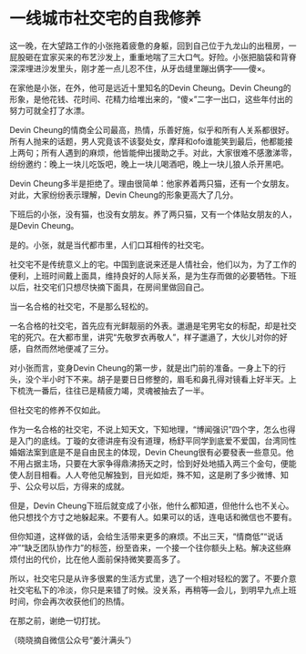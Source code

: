 # 一线城市社交宅的自我修养

这一晚，在大望路工作的小张拖着疲惫的身躯，回到自己位于九龙山的出租房，一屁股砸在宜家买来的布艺沙发上，重重地喘了三大口气。好险。小张把脑袋和背脊深深埋进沙发里头，刚才差一点儿忍不住，从牙齿缝里蹦出俩字——傻×。 

在家他是小张，在外，他可是远近十里知名的Devin Cheung。Devin Cheung的形象，是他花钱、花时间、花精力给堆出来的，“傻×”二字一出口，这些年付出的努力可就全打了水漂。 

Devin Cheung的情商全公司最高，热情，乐善好施，似乎和所有人关系都很好。所有人抛来的话题，男人究竟该不该娶处女，摩拜和ofo谁能笑到最后，他都能接上两句；所有人遇到的麻烦，他皆能伸出援助之手。对此，大家很难不感激涕零，纷纷邀约：晚上一块儿吃饭吧，晚上一块儿喝酒吧，晚上一块儿狼人杀开黑吧。 

Devin Cheung多半是拒绝了。理由很简单：他家养着两只猫，还有一个女朋友。对此，大家纷纷表示理解，Devin Cheung的形象更高大了几分。 

下班后的小张，没有猫，也没有女朋友。养了两只猫，又有一个体贴女朋友的人，是Devin Cheung。 

是的。小张，就是当代都市里，人们口耳相传的社交宅。 

社交宅不是传统意义上的宅。中国到底说来还是人情社会，他们以为，为了工作的便利，上班时间戴上面具，维持良好的人际关系，是为生存而做的必要牺牲。下班以后，社交宅们只想尽快摘下面具，在房间里做回自己。 

当一名合格的社交宅，不是那么轻松的。 

一名合格的社交宅，首先应有光鲜靓丽的外表。邋遢是宅男宅女的标配，却是社交宅的死穴。在大都市里，讲究“先敬罗衣再敬人”，样子邋遢了，大伙儿对你的好感，自然而然地便减了三分。 

对小张而言，变身Devin Cheung的第一步，就是出门前的准备。一身上下的行头，没个半小时下不来。胡子是要日日修整的，眉毛和鼻孔得对镜看上好半天。上下梳洗一番后，往往已是精疲力竭，灵魂被抽去了一半。 

但社交宅的修养不仅如此。 

作为一名合格的社交宅，不说上知天文，下知地理，“博闻强识”四个字，怎么也得是入门的底线。丁璇的女德讲座有没有道理，杨舒平同学到底爱不爱国，台湾同性婚姻法案到底是不是自由民主的体现，Devin Cheung很有必要發表一些意见。他不用占据主场，只要在大家争得鼎沸扬天之时，恰到好处地插入两三个金句，便能使人刮目相看。人人夸他见解独到，目光如炬，殊不知，这是刷了多少微博、知乎、公众号以后，方得来的成就。 

但是，Devin Cheung下班后就变成了小张，他什么都知道，但他什么也不关心。他只想找个方寸之地躲起来。不要有人。如果可以的话，连电话和微信也不要有。 

但你知道，这样做的话，会给生活带来更多的麻烦。不出三天，“情商低”“说话冲”“缺乏团队协作力”的标签，纷至沓来，一个接一个往你额头上粘。解决这些麻烦付出的代价，比在他人面前保持微笑要高多了。 

所以，社交宅只是从许多很累的生活方式里，选了一个相对轻松的罢了。不要介意社交宅私下的冷淡，你只是来错了时候。没关系，再稍等—会儿，到明早九点上班时间，你会再次收获他们的热情。 

在那之前，谢绝一切打扰。 

（晓晓摘自微信公众号“姜汁满头”）